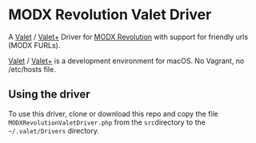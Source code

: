 # MODX Revolution Valet Driver
A [Valet](https://github.com/laravel/valet) / [Valet+](https://github.com/weprovide/valet-plus) Driver for [MODX Revolution](https://github.com/modxcms/revolution) with support for friendly urls (MODX FURLs).

[Valet](https://github.com/laravel/valet) / [Valet+](https://github.com/weprovide/valet-plus) is a development environment for macOS. No Vagrant, no /etc/hosts file.

## Using the driver
To use this driver, clone or download this repo and copy the file `MODXRevolutionValetDriver.php` from the `src`directory to the `~/.valet/Drivers` directory.
